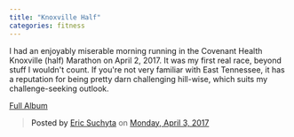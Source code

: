 ```yaml
---
title: "Knoxville Half"
categories: fitness
---
```


I had an enjoyably miserable morning running in the Covenant Health Knoxville (half) Marathon on April 2, 2017. 
It was my first real race, beyond stuff I wouldn't count. If you're not very familiar with East Tennessee, it has 
a reputation for being pretty darn challenging hill-wise, which suits my challenge-seeking outlook.

<!--
<script>
	fbembedpage("CHKM","https://www.facebook.com/plugins/post.php?href=https%3A%2F%2Fwww.facebook.com%2Fmedia%2Fset%2F%3Fset%3Da.10109405547539255.1073741829.12461856%26type%3D3&width=300");
</script>
-->

<a href="https://www.facebook.com/media/set/?set=a.10109405547539255.1073741829.12461856&type=1&l=ca5876c2f2">Full Album<a>
<div class="fb-post" data-href="https://www.facebook.com/media/set/?set=a.10109405547539255.1073741829.12461856&amp;type=3" data-width="400" data-show-text="true"><blockquote cite="https://www.facebook.com/media/set/?set=a.10109405547539255.1073741829.12461856&amp;type=3" class="fb-xfbml-parse-ignore">Posted by <a href="https://www.facebook.com/eric.suchyta1">Eric Suchyta</a> on&nbsp;<a href="https://www.facebook.com/media/set/?set=a.10109405547539255.1073741829.12461856&amp;type=3">Monday, April 3, 2017</a></blockquote></div>
